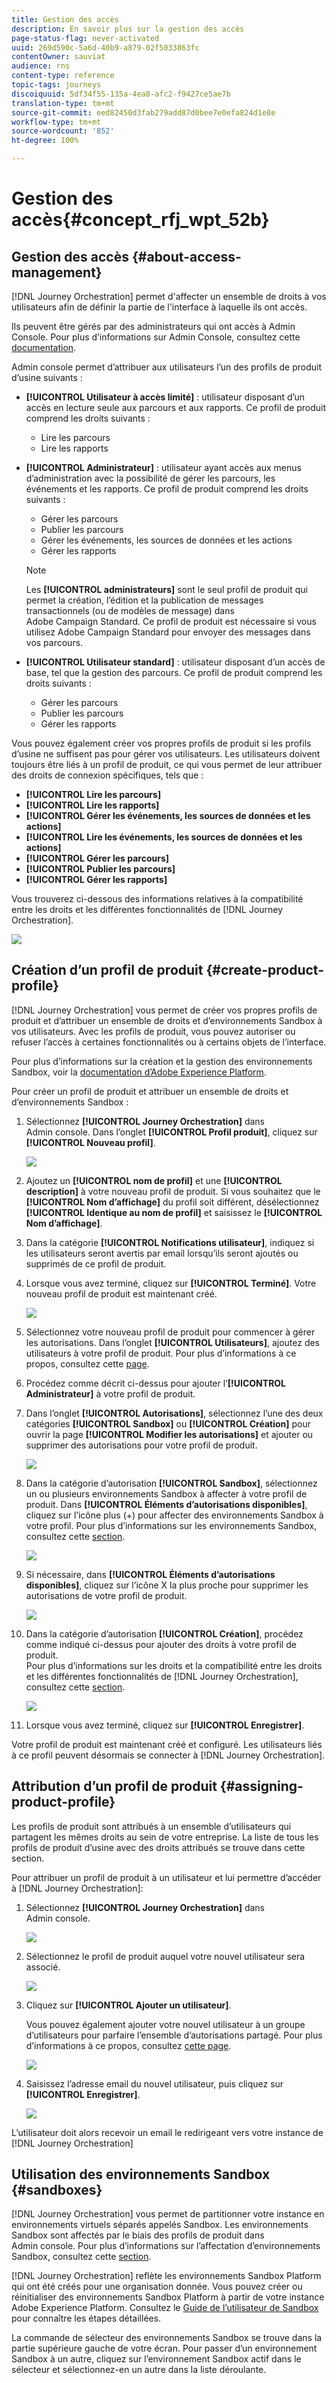 ```yaml
---
title: Gestion des accès
description: En savoir plus sur la gestion des accès
page-status-flag: never-activated
uuid: 269d590c-5a6d-40b9-a879-02f5033863fc
contentOwner: sauviat
audience: rns
content-type: reference
topic-tags: journeys
discoiquuid: 5df34f55-135a-4ea8-afc2-f9427ce5ae7b
translation-type: tm+mt
source-git-commit: eed82450d3fab279add87d0bee7e0efa824d1e8e
workflow-type: tm+mt
source-wordcount: '852'
ht-degree: 100%

---
```



# Gestion des accès{#concept_rfj_wpt_52b}

## Gestion des accès {#about-access-management}

[!DNL Journey Orchestration] permet d&#39;affecter un ensemble de droits à vos utilisateurs afin de définir la partie de l&#39;interface à laquelle ils ont accès.

Ils peuvent être gérés par des administrateurs qui ont accès à Admin Console. Pour plus d’informations sur Admin Console, consultez cette [documentation](https://helpx.adobe.com/fr/enterprise/managing/user-guide.html).

Admin console permet d’attribuer aux utilisateurs l’un des profils de produit d’usine suivants :

* **[!UICONTROL Utilisateur à accès limité]** : utilisateur disposant d’un accès en lecture seule aux parcours et aux rapports. Ce profil de produit comprend les droits suivants :
   * Lire les parcours
   * Lire les rapports

* **[!UICONTROL Administrateur]** : utilisateur ayant accès aux menus d’administration avec la possibilité de gérer les parcours, les événements et les rapports. Ce profil de produit comprend les droits suivants :
   * Gérer les parcours
   * Publier les parcours
   * Gérer les événements, les sources de données et les actions
   * Gérer les rapports

   >[!NOTE]
   >
   >Les **[!UICONTROL administrateurs]** sont le seul profil de produit qui permet la création, l’édition et la publication de messages transactionnels (ou de modèles de message) dans Adobe Campaign Standard. Ce profil de produit est nécessaire si vous utilisez Adobe Campaign Standard pour envoyer des messages dans vos parcours.

* **[!UICONTROL Utilisateur standard]** : utilisateur disposant d’un accès de base, tel que la gestion des parcours. Ce profil de produit comprend les droits suivants :
   * Gérer les parcours
   * Publier les parcours
   * Gérer les rapports

Vous pouvez également créer vos propres profils de produit si les profils d’usine ne suffisent pas pour gérer vos utilisateurs.
Les utilisateurs doivent toujours être liés à un profil de produit, ce qui vous permet de leur attribuer des droits de connexion spécifiques, tels que :

* **[!UICONTROL Lire les parcours]**
* **[!UICONTROL Lire les rapports]**
* **[!UICONTROL Gérer les événements, les sources de données et les actions]**
* **[!UICONTROL Lire les événements, les sources de données et les actions]**
* **[!UICONTROL Gérer les parcours]**
* **[!UICONTROL Publier les parcours]**
* **[!UICONTROL Gérer les rapports]**

Vous trouverez ci-dessous des informations relatives à la compatibilité entre les droits et les différentes fonctionnalités de [!DNL Journey Orchestration].

![](../assets/journey_permission.png)

## Création d’un profil de produit {#create-product-profile}

[!DNL Journey Orchestration] vous permet de créer vos propres profils de produit et d’attribuer un ensemble de droits et d’environnements Sandbox à vos utilisateurs. Avec les profils de produit, vous pouvez autoriser ou refuser l’accès à certaines fonctionnalités ou à certains objets de l’interface.

Pour plus d’informations sur la création et la gestion des environnements Sandbox, voir la [documentation d’Adobe Experience Platform](https://docs.adobe.com/content/help/fr-FR/experience-platform/sandbox/ui/user-guide.html).

Pour créer un profil de produit et attribuer un ensemble de droits et d’environnements Sandbox :

1. Sélectionnez **[!UICONTROL Journey Orchestration]** dans Admin console. Dans l’onglet **[!UICONTROL Profil produit]**, cliquez sur **[!UICONTROL Nouveau profil]**.

   ![](../assets/user_management_5.png)

1. Ajoutez un **[!UICONTROL nom de profil]** et une **[!UICONTROL description]** à votre nouveau profil de produit. Si vous souhaitez que le **[!UICONTROL Nom d’affichage]** du profil soit différent, désélectionnez **[!UICONTROL Identique au nom de profil]** et saisissez le **[!UICONTROL Nom d’affichage]**.

1. Dans la catégorie **[!UICONTROL Notifications utilisateur]**, indiquez si les utilisateurs seront avertis par email lorsqu’ils seront ajoutés ou supprimés de ce profil de produit.

1. Lorsque vous avez terminé, cliquez sur **[!UICONTROL Terminé]**. Votre nouveau profil de produit est maintenant créé.

   ![](../assets/user_management_6.png)

1. Sélectionnez votre nouveau profil de produit pour commencer à gérer les autorisations. Dans l’onglet **[!UICONTROL Utilisateurs]**, ajoutez des utilisateurs à votre profil de produit. Pour plus d’informations à ce propos, consultez cette [page](../about/access-management.md#assigning-product-profile).

1. Procédez comme décrit ci-dessus pour ajouter l’**[!UICONTROL Administrateur]** à votre profil de produit.

1. Dans l’onglet **[!UICONTROL Autorisations]**, sélectionnez l’une des deux catégories **[!UICONTROL Sandbox]** ou **[!UICONTROL Création]** pour ouvrir la page **[!UICONTROL Modifier les autorisations]** et ajouter ou supprimer des autorisations pour votre profil de produit.

   ![](../assets/user_management_7.png)

1. Dans la catégorie d’autorisation **[!UICONTROL Sandbox]**, sélectionnez un ou plusieurs environnements Sandbox à affecter à votre profil de produit. Dans **[!UICONTROL Éléments d’autorisations disponibles]**, cliquez sur l’icône plus (+) pour affecter des environnements Sandbox à votre profil. Pour plus d’informations sur les environnements Sandbox, consultez cette [section](../about/access-management.md#sandboxes).

   ![](../assets/user_management_8.png)

1. Si nécessaire, dans **[!UICONTROL Éléments d’autorisations disponibles]**, cliquez sur l’icône X la plus proche pour supprimer les autorisations de votre profil de produit.

   ![](../assets/user_management_9.png)

1. Dans la catégorie d’autorisation **[!UICONTROL Création]**, procédez comme indiqué ci-dessus pour ajouter des droits à votre profil de produit.
   <br>Pour plus d’informations sur les droits et la compatibilité entre les droits et les différentes fonctionnalités de [!DNL Journey Orchestration], consultez cette [section](../about/access-management.md#about-access-management).

   ![](../assets/user_management_10.png)

1. Lorsque vous avez terminé, cliquez sur **[!UICONTROL Enregistrer]**.

Votre profil de produit est maintenant créé et configuré. Les utilisateurs liés à ce profil peuvent désormais se connecter à [!DNL Journey Orchestration].

## Attribution d’un profil de produit {#assigning-product-profile}

Les profils de produit sont attribués à un ensemble d’utilisateurs qui partagent les mêmes droits au sein de votre entreprise.
La liste de tous les profils de produit d’usine avec des droits attribués se trouve dans cette section.

Pour attribuer un profil de produit à un utilisateur et lui permettre d’accéder à [!DNL Journey Orchestration]:

1. Sélectionnez **[!UICONTROL Journey Orchestration]** dans Admin console.

   ![](../assets/user_management.png)

1. Sélectionnez le profil de produit auquel votre nouvel utilisateur sera associé.

   ![](../assets/user_management_2.png)

1. Cliquez sur **[!UICONTROL Ajouter un utilisateur]**.

   Vous pouvez également ajouter votre nouvel utilisateur à un groupe d’utilisateurs pour parfaire l’ensemble d’autorisations partagé. Pour plus d’informations à ce propos, consultez [cette page](https://helpx.adobe.com/fr/enterprise/using/user-groups.html).

   ![](../assets/user_management_3.png)

1. Saisissez l’adresse email du nouvel utilisateur, puis cliquez sur **[!UICONTROL Enregistrer]**.

   ![](../assets/user_management_4.png)

L’utilisateur doit alors recevoir un email le redirigeant vers votre instance de [!DNL Journey Orchestration]

## Utilisation des environnements Sandbox {#sandboxes}

[!DNL Journey Orchestration] vous permet de partitionner votre instance en environnements virtuels séparés appelés Sandbox.
Les environnements Sandbox sont affectés par le biais des profils de produit dans Admin console. Pour plus d’informations sur l’affectation d’environnements Sandbox, consultez cette [section](../about/access-management.md#create-product-profile).

[!DNL Journey Orchestration] reflète les environnements Sandbox Platform qui ont été créés pour une organisation donnée.
Vous pouvez créer ou réinitialiser des environnements Sandbox Platform à partir de votre instance Adobe Experience Platform. Consultez le [Guide de l’utilisateur de Sandbox](https://docs.adobe.com/content/help/fr-FR/experience-platform/sandbox/ui/user-guide.html) pour connaître les étapes détaillées.

La commande de sélecteur des environnements Sandbox se trouve dans la partie supérieure gauche de votre écran. Pour passer d’un environnement Sandbox à un autre, cliquez sur l’environnement Sandbox actif dans le sélecteur et sélectionnez-en un autre dans la liste déroulante.
